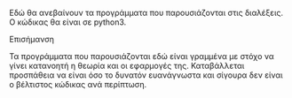 Εδώ θα ανεβαίνουν τα προγράμματα που παρουσιάζονται στις διαλέξεις. Ο κώδικας θα είναι σε python3.

Επισήμανση

Τα προγράμματα που παρουσιάζονται εδώ είναι γραμμένα με στόχο να γίνει κατανοητή η θεωρία και οι εφαρμογές της. Καταβάλλεται προσπάθεια να είναι όσο το δυνατόν ευανάγνωστα και σίγουρα δεν είναι ο βέλτιστος κώδικας ανά περίπτωση.
